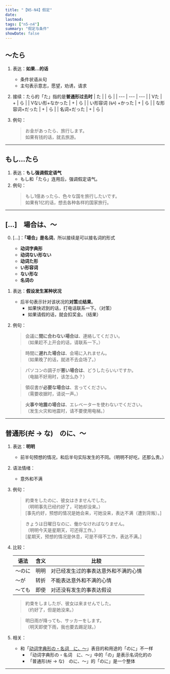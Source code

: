 ```yaml
---
title: "【N5-N4】假定"
date:
lastmod: 
tags: ["n5-n4"]
summary: "假定与条件"
showDate: false
---
```


## 〜たら
1. 表达：**如果...的话**
    - 条件状语从句
    - 主句表示意志，愿望，劝诱，请求

2. 接续：たら的「た」指的是**普通形过去时**
    | た |  | ら |
    | --- | --- | --- |
    | Vた | + | ら |
    | Vない形+なかった | + | ら |
    | い形容词 (~~い~~) +かった | + | ら |
    | な形容词+だった | + | ら |
    | 名词+だった | + | ら |
3. 例句：
    > お金があったら、旅行します。  
    如果有钱的话，就去旅游。

---
## もし...たら
1. 表达：**もし强调假定语气**
    - もし和「たら」连用后，强调假定语气。
2. 例句：
    > もし1億あったら、色々な国を旅行したいです。  
    如果有1亿的话，想去各种各样的国家旅行。

---
## [...]　場合は、〜
0. [...]：**「場合」是名词**，所以接续是可以接名词的形式
	- **动词字典形**
	- **动词ない形ない**
	- **动词た形**
	- **い形容词**
	- **ない形な**
	- **名词の**
1. 表达：**假设发生某种状况**
	- 后半句表示针对该状况的**对策**或**结果**。
		- 如果快迟到的话，打电话联系一下。（对策）
		- 如果请假的话，就会扣奖金。（结果）
2. 例句：

    > 会議に**間に合わない場合は**、連絡してください。  
     （如果赶不上开会的话，请联系一下。）

    > 時間に**遅れた場合は**、会場に入れません。  
     （如果晚了的话，就进不去会场了。）

    > パソコンの調子が**悪い場合は**、どうしたらいいですか。  
     （电脑不好用时，该怎么办？）

    > 領収書が**必要な場合は**、言ってください。  
     （需要收据时，请说一声。）

    > **火事や地震の場合は**、エレベーターを使わないでください。  
     （发生火灾和地震时，请不要使用电梯。）

---
## 普通形(~~だ~~ → な)　のに、〜
1. 表达：**明明**
	- 前半句预想的情况，和后半句实际发生的不同。（明明不好吃，还那么贵。）
2. 语法情绪：
	- 意外和不满
3. 例句：
    > 約束をしたのに、彼女はきませんでした。  
     （明明事先已经约好了，可她却没来。）  
      [事先约好，预想的情况是她会来，可她没来，表达不满（遭到背叛）。]

    > きょうは日曜日なのに、働かなければなりません。  
     （明明今天是星期天，可还得工作。）  
      [星期天，预想的情况是休息，可是不得不工作，表达不满。]

4. 比较：

    | 语法 | 含义 | 比较 |
    | --- | --- | --- |
    | 〜のに | 明明 | 对已经发生过的事表达意外和不满的心情 |
    | 〜が | 转折 | 不能表达意外和不满的心情|
    | 〜ても | 即使 | 对还没有发生的事表达假设 |

    > 約束をしましたが、彼女は来ませんでした。  
     （约好了，但是她没来。）

    > 明日雨が降っても、サッカーをします。  
     （明天即使下雨，我也要去踢足球。）

4. 相关：
	- 和「[动词字典形の・名词　に、〜](/minnano/42/#动词字典形の名词に)」表目的和用途的「のに」不一样
		- 「动词字典形の・名词　に、〜」中的「の」是表示名词化的の
		- 「普通形(~~だ~~ → な)　のに、〜」的「のに」是一个整体

---